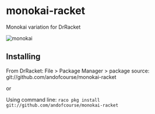 # monokai-racket
Monokai variation for DrRacket

![monokai](http://i.imgur.com/wv2aw6C.png)

Installing
--------------

From DrRacket: File > Package Manager > package source: git://github.com/andofcourse/monokai-racket

or

Using command line:
`raco pkg install git://github.com/andofcourse/monokai-racket`



